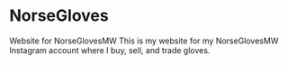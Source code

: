 # NorseGloves
Website for NorseGlovesMW
This is my website for my NorseGlovesMW Instagram account where I buy, sell, and trade gloves.
